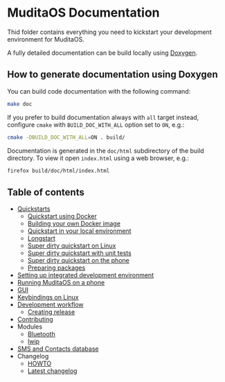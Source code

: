 # MuditaOS Documentation

Thid folder contains everything you need to kickstart your development environment for MuditaOS.

A fully detailed documentation can be build locally using [Doxygen](https://www.doxygen.nl/index.html).

## How to generate documentation using Doxygen

You can build code documentation with the following command:
```sh
make doc
```
If you prefer to build documentation always with `all` target instead, configure `cmake`
with `BUILD_DOC_WITH_ALL` option set to `ON`, e.g.:
```sh
cmake -DBUILD_DOC_WITH_ALL=ON . build/
```

Documentation is generated in the `doc/html` subdirectory of the build directory. To view it open `index.html` using a web browser, e.g.:
```sh
firefox build/doc/html/index.html
```

## Table of contents

- [Quickstarts](quickstart.md)
    - [Quickstart using Docker](quickstart.md#quickstart-using-docker)
    - [Building your own Docker image](quickstart.md#building-your-own-docker-image)
    - [Quickstart in your local environment](quickstart.md#quickstart-in-your-local-environment)
    - [Longstart](quickstart.md#longstart)
    - [Super dirty quickstart on Linux](quickstart.md#super-dirty-quickstart-on-linux)
    - [Super dirty quickstart with unit tests](quickstart.md#super-dirty-quickstart-with-unit-tests)
    - [Super dirty quickstart on the phone](quickstart.md#super-dirty-quickstart-on-the-phone)
    - [Preparing packages](quickstart.md#preparing-packages)
- [Setting up integrated development environment](setup_ide.md)
- [Running MuditaOS on a phone](running_on_phone.md)
- [GUI](../module-gui/README.md)
- [Keybindings on Linux](host_keyboard_bindings.md)
- [Development workflow](development_workflow.md)
    - [Creating release](release.md)
- [Contributing](../CONTRIBUTING.md)
- Modules
    - [Bluetooth](../module-bluetooth/README.md)
    - [lwip](../module-lwip/README.md)
- [SMS and Contacts database](database_v2.md)
- Changelog
    - [HOWTO](changelog_howto.md)
    - [Latest changelog](../changelog.md)